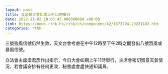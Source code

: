 ```yaml
---
layout: post
title: 立法會大會如期上午11時舉行
date: 2022-11-02 10:06:43.000000000 +08:00
link: https://news.rthk.hk/rthk/ch/component/k2/1673794-20221102.htm
categories: rthk
---
```


三號強風信號仍然生效，天文台會考慮在中午12時至下午2時之間發出八號烈風或暴風信號。

立法會主席梁君彥作出指示，今日大會如期上午11時舉行，主席會密切留意天氣情況，若會議安排有任何更改，秘書處會盡快通知議員。
